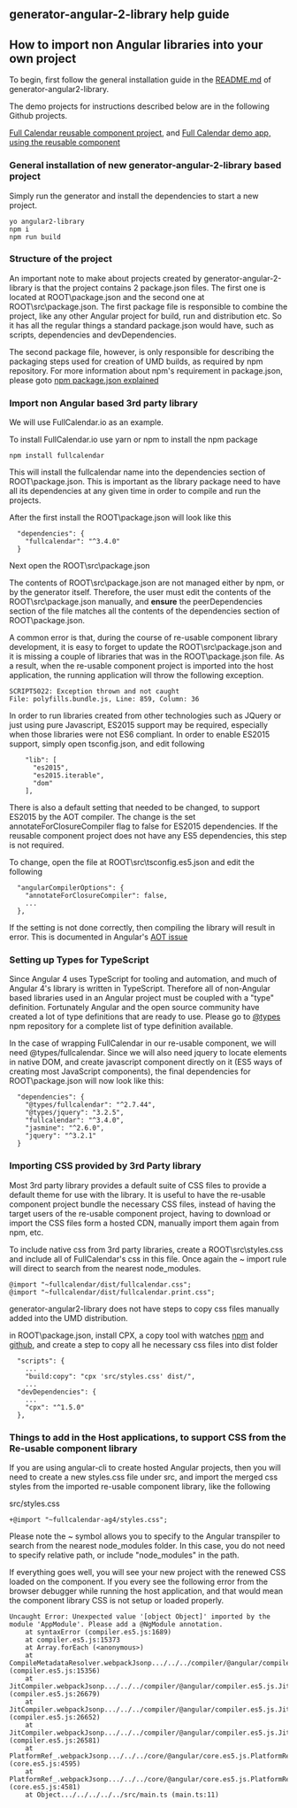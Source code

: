 ## generator-angular-2-library help guide

## How to import non Angular libraries into your own project

To begin, first follow the general installation guide in the [README.md](https://github.com/kktam/generator-angular2-library) of generator-angular2-library.

The demo projects for instructions described below are in the following Github projects.

[Full Calendar reusable component project](https://github.com/kktam/fullcalendar-ag4), and
[Full Calendar demo app, using the reusable component](https://github.com/kktam/fullcalendar-app-ag4)

### General installation of new generator-angular-2-library based project

Simply run the generator and install the dependencies to start a new project.

```
yo angular2-library
npm i
npm run build
```

### Structure of the project 

An important note to make about projects created by generator-angular-2-library is that the project contains 2 package.json files. The first one is located at ROOT\package.json and the second one at ROOT\src\package.json. The first package file is responsible to combine the project, like any other Angular project for build, run and distribution etc. So it has all the regular things a standard package.json would have, such as scripts, dependencies and devDependencies.

The second package file, however, is only responsible for describing the packaging steps used for creation of UMD builds, as required by npm repository. For more information about npm's requirement in package.json, please goto [npm package.json explained](https://docs.npmjs.com/cli/build)

### Import non Angular based 3rd party library

We will use FullCalendar.io as an example.

To install FullCalendar.io use yarn or npm to install the npm package

```
npm install fullcalendar
```

This will install the fullcalendar name into the dependencies section of ROOT\package.json. This is important as the library package need to have all its dependencies at any given time in order to compile and run the projects.

After the first install the ROOT\package.json will look like this

```
  "dependencies": {
    "fullcalendar": "^3.4.0"
  }
```

Next open the ROOT\src\package.json

The contents of ROOT\src\package.json are not managed either by npm, or by the generator itself. Therefore, the user must edit the contents of the ROOT\src\package.json manually, and **ensure** the peerDependencies section of the file matches all the contents of the dependencies section of ROOT\package.json.  

A common error is that, during the course of re-usable component library development, it is easy to forget to update the ROOT\src\package.json and it is missing a couple of libraries that was in the ROOT\package.json file. As a result, when the re-usable component project is imported into the host application, the running application will throw the following exception.

```
SCRIPT5022: Exception thrown and not caught
File: polyfills.bundle.js, Line: 859, Column: 36
```

In order to run libraries created from other technologies such as JQuery or just using pure Javascript, ES2015 support may be required, especially when those libraries were not ES6 compliant. In order to enable ES2015 support, simply open tsconfig.json, and edit following

```
    "lib": [ 
      "es2015", 
      "es2015.iterable", 
      "dom" 
    ],
```

There is also a default setting that needed to be changed, to support ES2015 by the AOT compiler.
The change is the set annotateForClosureCompiler flag to false for ES2015 dependencies. If the reusable component project does not have any ES5 dependencies, this step is not required.

To change, open the file at ROOT\src\tsconfig.es5.json and edit the following

```
  "angularCompilerOptions": {
    "annotateForClosureCompiler": false,
    ...
  },
```

If the setting is not done correctly, then compiling the library will result in error. This is documented in Angular's [AOT issue](https://github.com/angular/angular/issues/16084)

### Setting up Types for TypeScript

Since Angular 4 uses TypeScript for tooling and automation, and much of Angular 4's library is written in TypeScript. Therefore all of non-Angular based libraries used in an Angular project must be coupled with a "type" definition. Fortunately Angular and the open source community have created a lot of type definitions that are ready to use. Please go to [@types](https://www.npmjs.com/~types) npm repository for a complete list of type definition available.

In the case of wrapping FullCalendar in our re-usable component, we will need @types/fullcalendar. Since we will also need jquery to locate elements in native DOM, and create javascript component directly on it (ES5 ways of creating most JavaScript components), the final dependencies for ROOT\package.json will now look like this: 

```
  "dependencies": {
    "@types/fullcalendar": "^2.7.44",
    "@types/jquery": "3.2.5",
    "fullcalendar": "^3.4.0",
    "jasmine": "^2.6.0",
    "jquery": "^3.2.1"
  }
```

### Importing CSS provided by 3rd Party library

Most 3rd party library provides a default suite of CSS files to provide a default theme for use with the library. It is useful to have the re-usable component project bundle the necessary CSS files, instead of having the target users of the re-usable component project, having to download or import the CSS files form a hosted CDN, manually import them again from npm, etc.

To include native css from 3rd party libraries, create a ROOT\src\styles.css and include all of FullCalendar's css in this file. Once again the ~ import rule will direct to search from the nearest node_modules.

```
@import "~fullcalendar/dist/fullcalendar.css";
@import "~fullcalendar/dist/fullcalendar.print.css";
```

generator-angular2-library does not have steps to copy css files manually added into the UMD distribution.

in ROOT\package.json, install CPX, a copy tool with watches [npm](https://www.npmjs.com/package/cpx) and [github](https://github.com/mysticatea/cpx), and create a step to copy all he necessary css files into dist folder

```
  "scripts": {
    ...
    "build:copy": "cpx 'src/styles.css' dist/",
    ...
  "devDependencies": {
	...
    "cpx": "^1.5.0"
  },    
```


### Things to add in the Host applications, to support CSS from the Re-usable component library

If you are using angular-cli to create hosted Angular projects, then you will need to create a new styles.css file under src, and import the merged css styles from the imported re-usable component library, like the following

src/styles.css

```
+@import "~fullcalendar-ag4/styles.css";
```

Please note the ~ symbol allows you to specify to the Angular transpiler to search from the nearest node_modules folder. In this case, you do not need to specify relative path, or include "node_modules" in the path.

If everything goes well, you will see your new project with the renewed CSS loaded on the component. 
If you every see the following error from the browser debugger while running the host application, and that would mean the component library CSS is not setup or loaded properly.

```
Uncaught Error: Unexpected value '[object Object]' imported by the module 'AppModule'. Please add a @NgModule annotation.
    at syntaxError (compiler.es5.js:1689)
    at compiler.es5.js:15373
    at Array.forEach (<anonymous>)
    at CompileMetadataResolver.webpackJsonp.../../../compiler/@angular/compiler.es5.js.CompileMetadataResolver.getNgModuleMetadata (compiler.es5.js:15356)
    at JitCompiler.webpackJsonp.../../../compiler/@angular/compiler.es5.js.JitCompiler._loadModules (compiler.es5.js:26679)
    at JitCompiler.webpackJsonp.../../../compiler/@angular/compiler.es5.js.JitCompiler._compileModuleAndComponents (compiler.es5.js:26652)
    at JitCompiler.webpackJsonp.../../../compiler/@angular/compiler.es5.js.JitCompiler.compileModuleAsync (compiler.es5.js:26581)
    at PlatformRef_.webpackJsonp.../../../core/@angular/core.es5.js.PlatformRef_._bootstrapModuleWithZone (core.es5.js:4595)
    at PlatformRef_.webpackJsonp.../../../core/@angular/core.es5.js.PlatformRef_.bootstrapModule (core.es5.js:4581)
    at Object.../../../../../src/main.ts (main.ts:11)
```